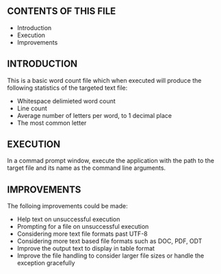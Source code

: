 CONTENTS OF THIS FILE
---------------------
* Introduction
* Execution
* Improvements


INTRODUCTION
------------
This is a basic word count file which when executed will produce the following statistics of the targeted text file:
* Whitespace delimieted word count
* Line count
* Average number of letters per word, to 1 decimal place
* The most common letter

EXECUTION
---------
In a commad prompt window, execute the application with the path to the target file and its name as the command line arguments.

IMPROVEMENTS
------------
The folloing improvements could be made:
* Help text on unsuccessful execution
* Prompting for a file on unsuccessful execution
* Considering more text file formats past UTF-8
* Considering more text based file formats such as DOC, PDF, ODT
* Improve the output text to display in table format
* Improve the file handling to consider larger file sizes or handle the exception gracefully
